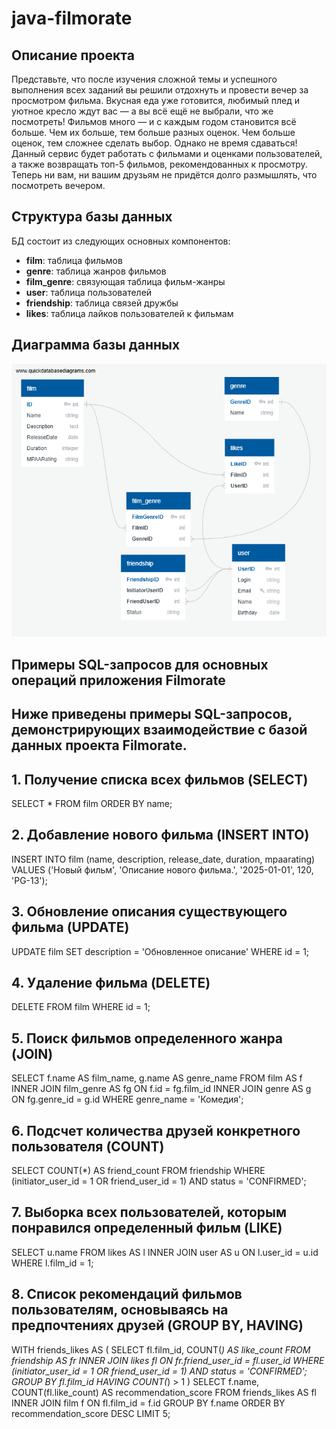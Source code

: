 # java-filmorate

## Описание проекта

Представьте, что после изучения сложной темы и успешного выполнения всех заданий вы решили отдохнуть и провести вечер за просмотром фильма. Вкусная еда уже готовится, любимый плед и уютное кресло ждут вас — а вы всё ещё не выбрали, что же посмотреть! Фильмов много — и с каждым годом становится всё больше. Чем их больше, тем больше разных оценок. Чем больше оценок, тем сложнее сделать выбор. Однако не время сдаваться! Данный сервис будет работать с фильмами и оценками пользователей, а также возвращать топ-5 фильмов, рекомендованных к просмотру. Теперь ни вам, ни вашим друзьям не придётся долго размышлять, что посмотреть вечером.

## Структура базы данных

БД состоит из следующих основных компонентов:

- **film**: таблица фильмов
- **genre**: таблица жанров фильмов
- **film_genre**: связующая таблица фильм-жанры
- **user**: таблица пользователей
- **friendship**: таблица связей дружбы
- **likes**: таблица лайков пользователей к фильмам

## Диаграмма базы данных

<img src="DBD_Filmorate.png" alt="Диаграмма базы данных" width="719"/>

## Примеры SQL-запросов для основных операций приложения Filmorate

## Ниже приведены примеры SQL-запросов, демонстрирующих взаимодействие с базой данных проекта Filmorate.

## 1. Получение списка всех фильмов (SELECT)

SELECT *
FROM film
ORDER BY name;

## 2. Добавление нового фильма (INSERT INTO)

INSERT INTO film (name, description, release_date, duration, mpaarating)
VALUES ('Новый фильм', 'Описание нового фильма.', '2025-01-01', 120, 'PG-13');

## 3. Обновление описания существующего фильма (UPDATE)

UPDATE film SET description = 'Обновленное описание' WHERE id = 1;

## 4. Удаление фильма (DELETE)

DELETE FROM film WHERE id = 1;

## 5. Поиск фильмов определенного жанра (JOIN)

SELECT f.name AS film_name,
       g.name AS genre_name
FROM film AS f
INNER JOIN film_genre AS fg ON f.id = fg.film_id
INNER JOIN genre AS g ON fg.genre_id = g.id
WHERE genre_name = 'Комедия';

## 6. Подсчет количества друзей конкретного пользователя (COUNT)

SELECT COUNT(*) AS friend_count
FROM friendship
WHERE (initiator_user_id = 1 OR friend_user_id = 1) AND status = 'CONFIRMED';

## 7. Выборка всех пользователей, которым понравился определенный фильм (LIKE)

SELECT u.name
FROM likes AS l
INNER JOIN user AS u ON l.user_id = u.id
WHERE l.film_id = 1;

## 8. Список рекомендаций фильмов пользователям, основываясь на предпочтениях друзей (GROUP BY, HAVING)

WITH friends_likes AS (
SELECT fl.film_id, COUNT(*) AS like_count
FROM friendship AS fr
INNER JOIN likes fl ON fr.friend_user_id = fl.user_id
WHERE (initiator_user_id = 1 OR friend_user_id = 1) AND status = 'CONFIRMED';
GROUP BY fl.film_id
HAVING COUNT(*) > 1
)
SELECT f.name, COUNT(fl.like_count) AS recommendation_score
FROM friends_likes AS fl
INNER JOIN film f ON fl.film_id = f.id
GROUP BY f.name
ORDER BY recommendation_score DESC LIMIT 5;